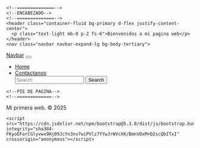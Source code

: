 <!doctype html>
<html lang="en">
  <head>
    <meta charset="utf-8">
    <meta name="viewport" content="width=device-width, initial-scale=1">
    <title>Bootstrap demo</title>
    <link href="https://cdn.jsdelivr.net/npm/bootstrap@5.3.8/dist/css/bootstrap.min.css" rel="stylesheet" integrity="sha384-sRIl4kxILFvY47J16cr9ZwB07vP4J8+LH7qKQnuqkuIAvNWLzeN8tE5YBujZqJLB" crossorigin="anonymous">
  </head>
  <body>

    
    <!--==============-->
    <!--ENCABEZADO-->
    <!--==============-->
    <header class="container-fluid bg-primary d-flex justify-content-center">
      <p class="text-light mb-0 p-2 fs-6">Bienvenidos a mi pagina web</p>
    </header>
    <nav class="navbar navbar-expand-lg bg-body-tertiary">
  <div class="container-fluid">
    <a class="navbar-brand" href="#">Navbar</a>
    <button class="navbar-toggler" type="button" data-bs-toggle="collapse" data-bs-target="#navbarSupportedContent" aria-controls="navbarSupportedContent" aria-expanded="false" aria-label="Toggle navigation">
      <span class="navbar-toggler-icon"></span>
    </button>
    <div class="collapse navbar-collapse" id="navbarSupportedContent">
      <ul class="navbar-nav me-auto mb-2 mb-lg-0">
        <li class="nav-item">
          <a class="nav-link active" aria-current="page" href="#">Home</a>
        </li>
        <li class="nav-item">
          <a class="nav-link" href="#">Contactanos</a>
        </li>
      <form class="d-flex" role="search">
        <input class="form-control me-2" type="search" placeholder="Search" aria-label="Search"/>
        <button class="btn btn-outline-success" type="submit">Search</button>
      </form>
    </div>
  </div>
</nav>

   <!--=============-->
    <!--PIE DE PAGINA-->
    <!--=============-->
 <footer class="w-100 d-flex align-items-center justify-content-center flex-wrap">
  <p class="fs-5 px-3 pt-3">Mi primera web. &copy; 2025</p>
  <div id="iconos">
    <a href="http://www.facebook.com/?locale=es_LA"><i class="bi bi-facebook"></i></a>
    <a href="http://x.com/?lang=es"><i class="bi bi-twitter-x"></i></a>
    <a href="http://www.instagram.com/"><i class="bi bi-instagram"></i></a>
  </div>
 </footer>

    <script src="https://cdn.jsdelivr.net/npm/bootstrap@5.3.8/dist/js/bootstrap.bundle.min.js" integrity="sha384-FKyoEForCGlyvwx9Hj09JcYn3nv7wiPVlz7YYwJrWVcXK/BmnVDxM+D2scQbITxI" crossorigin="anonymous"></script>
  </body>
</html>

